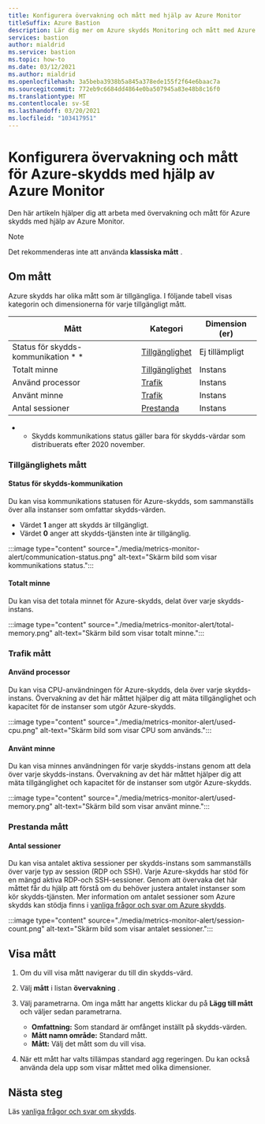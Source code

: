 ```yaml
---
title: Konfigurera övervakning och mått med hjälp av Azure Monitor
titleSuffix: Azure Bastion
description: Lär dig mer om Azure skydds Monitoring och mått med Azure Monitor, lösning för mått, varningar, diagnostikloggar i Azure.
services: bastion
author: mialdrid
ms.service: bastion
ms.topic: how-to
ms.date: 03/12/2021
ms.author: mialdrid
ms.openlocfilehash: 3a5beba3938b5a845a378ede155f2f64e6baac7a
ms.sourcegitcommit: 772eb9c6684dd4864e0ba507945a83e48b8c16f0
ms.translationtype: MT
ms.contentlocale: sv-SE
ms.lasthandoff: 03/20/2021
ms.locfileid: "103417951"
---
```

# <a name="how-to-configure-monitoring-and-metrics-for-azure-bastion-using-azure-monitor"></a>Konfigurera övervakning och mått för Azure-skydds med hjälp av Azure Monitor

Den här artikeln hjälper dig att arbeta med övervakning och mått för Azure skydds med hjälp av Azure Monitor.

>[!NOTE]
>Det rekommenderas inte att använda **klassiska mått** .
>

## <a name="about-metrics"></a>Om mått

Azure skydds har olika mått som är tillgängliga. I följande tabell visas kategorin och dimensionerna för varje tillgängligt mått.

|**Mått**|**Kategori**|**Dimension (er)**|
| --- | --- | --- |
|Status för skydds-kommunikation * *|[Tillgänglighet](#availability)|Ej tillämpligt|
|Totalt minne|[Tillgänglighet](#availability)|Instans|
|Använd processor|[Trafik](#traffic)|Instans
|Använt minne|[Trafik](#traffic)|Instans
|Antal sessioner|[Prestanda](#performance)|Instans|

* * Skydds kommunikations status gäller bara för skydds-värdar som distribuerats efter 2020 november.

### <a name="availability-metrics"></a><a name="availability"></a>Tillgänglighets mått

#### <a name="bastion-communication-status"></a><a name="communication-status"></a>Status för skydds-kommunikation

Du kan visa kommunikations statusen för Azure-skydds, som sammanställs över alla instanser som omfattar skydds-värden.

* Värdet **1** anger att skydds är tillgängligt.
* Värdet **0** anger att skydds-tjänsten inte är tillgänglig.

:::image type="content" source="./media/metrics-monitor-alert/communication-status.png" alt-text="Skärm bild som visar kommunikations status.":::

#### <a name="total-memory"></a><a name="total-memory"></a>Totalt minne

Du kan visa det totala minnet för Azure-skydds, delat över varje skydds-instans.

:::image type="content" source="./media/metrics-monitor-alert/total-memory.png" alt-text="Skärm bild som visar totalt minne.":::

### <a name="traffic-metrics"></a><a name="traffic"></a>Trafik mått

#### <a name="used-cpu"></a><a name="used-cpu"></a>Använd processor

Du kan visa CPU-användningen för Azure-skydds, dela över varje skydds-instans. Övervakning av det här måttet hjälper dig att mäta tillgänglighet och kapacitet för de instanser som utgör Azure-skydds.

:::image type="content" source="./media/metrics-monitor-alert/used-cpu.png" alt-text="Skärm bild som visar CPU som används.":::

#### <a name="used-memory"></a><a name="used-memory"></a>Använt minne

Du kan visa minnes användningen för varje skydds-instans genom att dela över varje skydds-instans. Övervakning av det här måttet hjälper dig att mäta tillgänglighet och kapacitet för de instanser som utgör Azure-skydds.

:::image type="content" source="./media/metrics-monitor-alert/used-memory.png" alt-text="Skärm bild som visar använt minne.":::

### <a name="performance-metrics"></a><a name="performance"></a>Prestanda mått

#### <a name="session-count"></a>Antal sessioner

Du kan visa antalet aktiva sessioner per skydds-instans som sammanställs över varje typ av session (RDP och SSH). Varje Azure-skydds har stöd för en mängd aktiva RDP-och SSH-sessioner. Genom att övervaka det här måttet får du hjälp att förstå om du behöver justera antalet instanser som kör skydds-tjänsten. Mer information om antalet sessioner som Azure skydds kan stödja finns i [vanliga frågor och svar om Azure skydds](bastion-faq.md).

:::image type="content" source="./media/metrics-monitor-alert/session-count.png" alt-text="Skärm bild som visar antalet sessioner.":::

## <a name="how-to-view-metrics"></a><a name="metrics"></a>Visa mått

1. Om du vill visa mått navigerar du till din skydds-värd.
1. Välj **mått** i listan **övervakning** .
1. Välj parametrarna. Om inga mått har angetts klickar du på **Lägg till mått** och väljer sedan parametrarna.

   * **Omfattning:** Som standard är omfånget inställt på skydds-värden.
   * **Mått namn område:** Standard mått.
   * **Mått:** Välj det mått som du vill visa.

1. När ett mått har valts tillämpas standard agg regeringen. Du kan också använda dela upp som visar måttet med olika dimensioner.

## <a name="next-steps"></a>Nästa steg

Läs [vanliga frågor och svar om skydds](bastion-faq.md).
  
